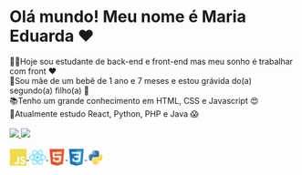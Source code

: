<h1>Olá mundo! Meu nome é Maria Eduarda ❤️</h1>
👩‍🎓Hoje sou estudante de back-end e front-end mas meu sonho é trabalhar com front ❤️
<br/>
🤰Sou mãe de um bebê de 1 ano e 7 meses e estou grávida do(a) segundo(a) filho(a) 🥰
<br/>
📚Tenho um grande conhecimento em HTML, CSS e Javascript 😍
<br/>
📝Atualmente estudo React, Python, PHP e Java 😱 
<br/>
<br/>

<div>
  <a href="https://github.com/Mariaeduardarg">
  <img height="180em" src="https://github-readme-stats.vercel.app/api?username=Mariaeduardarg&show_icons=true&theme=radical"/>
  <img height="180em" src="https://github-readme-stats.vercel.app/api/top-langs/?username=Mariaeduardarg&hide_progress=true"/>
</div>
<br/>

<div>
  <img align="center" height="30" widht="40" src="https://raw.githubusercontent.com/devicons/devicon/master/icons/javascript/javascript-plain.svg"/>
  <img align="center" height="30" widht="40" src="https://raw.githubusercontent.com/devicons/devicon/master/icons/react/react-original.svg"/>
  <img align="center" height="30" widht="40" src="https://raw.githubusercontent.com/devicons/devicon/master/icons/html5/html5-original.svg"/>
  <img align="center" height="30" widht="40" src="https://raw.githubusercontent.com/devicons/devicon/master/icons/css3/css3-original.svg"/>
  <img align="center" height="30" widht="40" src="https://raw.githubusercontent.com/devicons/devicon/master/icons/python/python-original.svg"/>
</div>
